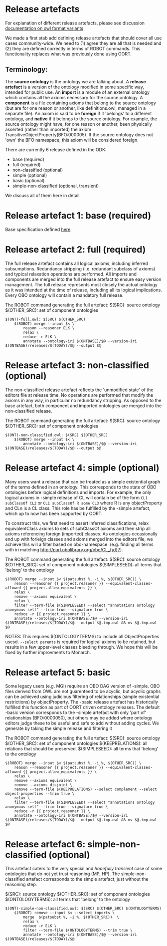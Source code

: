 # Release artefacts

For explanation of different release artefacts, please see discussion [documentation on owl format variants](../explanation/owl-format-variants.md)

We made a first stab add defining release artefacts that should cover all use cases community-wide. We need to (1) agree they are all that is needed and (2) they are defined correctly in terms of ROBOT commands. This functionality replaces what was previously done using OORT.

## Terminology:

The **source ontology** is the ontology we are talking about. A **release artefact** is a version of the ontology modified in some specific way, intended for public use. An **import** is a module of an external ontology which contains all the axioms necessary for the source ontology. A **component** is a file containing axioms that belong to the source ontology (but are for one reason or another, like definitions.owl, managed in a separate file). An axiom is said to be **foreign** if it 'belongs' to a different ontology, and **native** if it belongs to the source ontology. For example, the source ontology might have, for one reason or another, been physically asserted (rather than imported) the axiom TransitiveObjectProperty(BFO:000005). If the source ontology does not 'own' the BFO namespace, this axiom will be considered foreign.

There are currently 6 release defined in the ODK:

- base (required)
- full (required)
- non-classified (optional)
- simple (optional)
- basic (optional)
- simple-non-classified (optional, transient)

We discuss all of them here in detail.

# Release artefact 1: base (required)

Base specification defined [here](base-specification.md).

# Release artefact 2: full (required)

The full release artefact contains all logical axioms, including inferred subsumptions. Redundancy stripping (i.e. redundant subclass of axioms) and typical relaxation operations are performed. All imports and components are merged into the full release artefact to ensure easy version management. The full release represents most closely the actual ontology as it was intended at the time of release, including all its logical implications. Every OBO ontology will contain a mandatory full release.

The ROBOT command generating the full artefact:
$(SRC): source ontology
$(OTHER_SRC): set of component ontologies

```
$(ONT)-full.owl: $(SRC) $(OTHER_SRC)
	$(ROBOT) merge --input $< \
		reason --reasoner ELK \
		relax \
		reduce -r ELK \
		annotate --ontology-iri $(ONTBASE)/$@ --version-iri $(ONTBASE)/releases/$(TODAY)/$@ --output $@
```

# Release artefact 3: non-classified (optional)

The non-classified release artefact reflects the 'unmodified state' of the editors file at release time. No operations are performed that modify the axioms in any way, in particular no redundancy stripping. As opposed to the base artefact, both component and imported ontologies are merged into the non-classified release.

The ROBOT command generating the full artefact:
$(SRC): source ontology
$(OTHER_SRC): set of component ontologies

```
$(ONT)-non-classified.owl: $(SRC) $(OTHER_SRC)
	$(ROBOT) merge --input $< \
		annotate --ontology-iri $(ONTBASE)/$@ --version-iri $(ONTBASE)/releases/$(TODAY)/$@ --output $@
```

# Release artefact 4: simple (optional)

Many users want a release that can be treated as a simple existential graph of the terms defined in an ontology. This corresponds to the state of OBO ontologies before logical definitions and imports. For example, the only logical axioms in -simple release of CL will contain be of the form `CL1 subClassOf CL2` or `CL1 subClassOf R some CL3` where R is any objectProperty and CLn is a CL class. This role has be fulfilled by the -simple artefact, which up to now has been supported by OORT.

To construct this, we first need to assert inferred classifications, relax equivalentClass axioms to sets of subClassOf axioms and then strip all axioms referencing foreign (imported) classes. As ontologies occasionally end up with forieign classes and axioms merged into the editors file, we achieve this will a filter based on obo-namespace. (e.g. finding all terms with iri matching http://purl.obolibrary.org/obo/CL_{\d}7).

The ROBOT command generating the full artefact:
$(SRC): source ontology
$(OTHER_SRC): set of component ontologies
$(SIMPLESEED): all terms that 'belong' to the ontology

```
$(ROBOT) merge --input $< $(patsubst %, -i %, $(OTHER_SRC)) \
	reason --reasoner {{ project.reasoner }} --equivalent-classes-allowed {{ project.allow_equivalents }} \
	relax \
	remove --axioms equivalent \
	relax \
	filter --term-file $(SIMPLESEED) --select "annotations ontology anonymous self" --trim true --signature true \
	reduce -r {{ project.reasoner }} \
	annotate --ontology-iri $(ONTBASE)/$@ --version-iri $(ONTBASE)/releases/$(TODAY)/$@ --output $@.tmp.owl && mv $@.tmp.owl $@
```

NOTES: This requires $(ONTOLOGYTERMS) to include all ObjectProperties usesd. `--select parents` is required for logical axioms to be retained, but results in a few upper-level classes bleeding through. We hope this will be fixed by further improvments to Monarch.

# Release artefact 5: basic

Some legacy users (e.g. MGI) require an OBO DAG version of -simple. OBO files derived from OWL are not guarenteed to be acyclic, but acyclic graphs can be achieved using judicious filtering of relationships (simple existential restrictions) by objectProperty. The -basic release artefact has historically fulfilled this function as part of OORT driven ontology releases. The default -basic version corresponds to the -simple artefact with only 'part of' relationships (BFO:0000050), but others may be added where ontology editors judge these to be useful and safe to add without adding cycles. We generate by taking the simple release and filtering it

The ROBOT command generating the full artefact:
$(SRC): source ontology
$(OTHER_SRC): set of component ontologies
$(KEEPRELATIONS): all relations that should be preserved.
$(SIMPLESEED): all terms that 'belong' to the ontology

```
$(ROBOT) merge --input $< $(patsubst %, -i %, $(OTHER_SRC)) \
	reason --reasoner {{ project.reasoner }} --equivalent-classes-allowed {{ project.allow_equivalents }} \
	relax \
	remove --axioms equivalent \
	remove --axioms disjoint \
	remove --term-file $(KEEPRELATIONS) --select complement --select object-properties --trim true \
	relax \
	filter --term-file $(SIMPLESEED) --select "annotations ontology anonymous self" --trim true --signature true \
	reduce -r {{ project.reasoner }} \
	annotate --ontology-iri $(ONTBASE)/$@ --version-iri $(ONTBASE)/releases/$(TODAY)/$@ --output $@.tmp.owl && mv $@.tmp.owl $@
```

# Release artefact 6: simple-non-classified (optional)

This artefact caters to the very special and _hopefully transient_ case of some ontologies that do not yet trust reasoning (MP, HP). The simple-non-classified artefact corresponds to the simple artefact, just without the reasoning step.

$(SRC): source ontology
$(OTHER_SRC): set of component ontologies
$(ONTOLOGYTERMS): all terms that 'belong' to the ontology

```
$(ONT)-simple-non-classified.owl: $(SRC) $(OTHER_SRC) $(ONTOLOGYTERMS)
	$(ROBOT) remove --input $< --select imports \
		merge  $(patsubst %, -i %, $(OTHER_SRC))  \
		relax \
		reduce -r ELK \
		filter --term-file $(ONTOLOGYTERMS) --trim true \
		annotate --ontology-iri $(ONTBASE)/$@ --version-iri $(ONTBASE)/releases/$(TODAY)/$@
```
